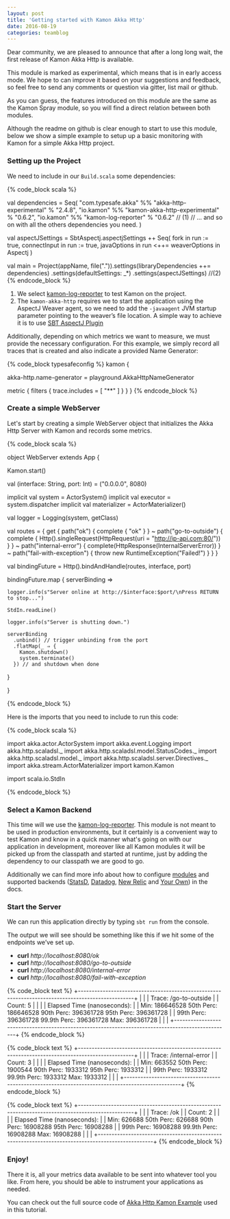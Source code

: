 ```yaml
---
layout: post
title: 'Getting started with Kamon Akka Http'
date: 2016-08-19
categories: teamblog
---
```


Dear community, we are pleased to announce that after a long long wait, the first release of Kamon Akka Http is available.

This module is marked as experimental, which means that is in early access mode. We hope to can improve it based on your
suggestions and feedback, so feel free to send any comments or question via gitter, list mail or github.

As you can guess, the features introduced on this module are the same as the Kamon Spray module, so you will find a direct
relation between both modules.

Although the readme on github is clear enough to start to use this module, below we show a simple example to setup up a
basic monitoring with Kamon for a simple Akka Http project.


### Setting up the Project ###

We need to include in our `Build.scala` some dependencies:

{% code_block scala %}

val dependencies = Seq(
    "com.typesafe.akka"       %% "akka-http-experimental"       % "2.4.8",
    "io.kamon"                %% "kamon-akka-http-experimental" % "0.6.2",
    "io.kamon"                %% "kamon-log-reporter"   	    % "0.6.2" // (1)
    // ... and so on with all the others dependencies you need.
  )

val aspectJSettings = SbtAspectj.aspectjSettings ++ Seq(
    fork in run := true,
    connectInput in run := true,
    javaOptions in run <++= weaverOptions in Aspectj
  )
  
val main = Project(appName, file(".")).settings(libraryDependencies ++= dependencies)
              .settings(defaultSettings: _*)
              .settings(aspectJSettings) //(2)
{% endcode_block %}

1. We select [kamon-log-reporter] to test Kamon on the project.
2. The `kamon-akka-http` requires we to start the application using the AspectJ Weaver agent, so we need to add the
`-javaagent` JVM startup parameter pointing to the weaver’s file location. A simple way to achieve it is to use
[SBT AspectJ Plugin]

Additionally, depending on which metrics we want to measure, we must provide the necessary configuration.
For this example, we simply record all traces that is created and also indicate a provided Name Generator:

{% code_block typesafeconfig %}
kamon {

  akka-http.name-generator = playground.AkkaHttpNameGenerator

  metric {
    filters {
      trace.includes = [ "**" ]
    }
  }
}
{% endcode_block %}

### Create a simple WebServer ###

Let's start by creating a simple WebServer object that initializes the Akka Http Server with Kamon and records some metrics.

{% code_block scala %}

object WebServer extends App {

  Kamon.start()

  val (interface: String, port: Int) = ("0.0.0.0", 8080)

  implicit val system = ActorSystem()
  implicit val executor = system.dispatcher
  implicit val materializer = ActorMaterializer()

  val logger = Logging(system, getClass)

  val routes = {
    get {
      path("ok") {
        complete {
          "ok"
        }
      } ~
        path("go-to-outside") {
          complete {
            Http().singleRequest(HttpRequest(uri = "http://ip-api.com:80/"))
          }
        } ~
        path("internal-error") {
          complete(HttpResponse(InternalServerError))
        } ~
        path("fail-with-exception") {
          throw new RuntimeException("Failed!")
        }
    }
  }

  val bindingFuture = Http().bindAndHandle(routes, interface, port)

  bindingFuture.map { serverBinding ⇒

    logger.info(s"Server online at http://$interface:$port/\nPress RETURN to stop...")

    StdIn.readLine()

    logger.info(s"Server is shutting down.")

    serverBinding
      .unbind() // trigger unbinding from the port
      .flatMap(_ ⇒ {
        Kamon.shutdown()
        system.terminate()
      }) // and shutdown when done
  }

}

{% endcode_block %}

Here is the imports that you need to include to run this code:

{% code_block scala %}

import akka.actor.ActorSystem
import akka.event.Logging
import akka.http.scaladsl._
import akka.http.scaladsl.model.StatusCodes._
import akka.http.scaladsl.model._
import akka.http.scaladsl.server.Directives._
import akka.stream.ActorMaterializer
import kamon.Kamon

import scala.io.StdIn

{% endcode_block %}


### Select a Kamon Backend ###

This time will we use the [kamon-log-reporter]. This module is not meant to be used in production environments, but it
certainly is a convenient way to test Kamon and know in a quick manner what's going on with our application in
development, moreover like all Kamon modules it will be picked up from the classpath and started at runtime, just by adding the
dependency to our classpath we are good to go.

Additionally we can find more info about how to configure [modules] and supported backends ([StatsD], [Datadog], [New
Relic] and [Your Own]) in the docs.

### Start the Server ###

We can run this application directly by typing `sbt run` from the console.

The output we will see should be something like this if we hit some of the endpoints we’ve set up.

* **curl** *http://localhost:8080/ok*
* **curl** *http://localhost:8080/go-to-outside*
* **curl** *http://localhost:8080/internal-error*
* **curl** *http://localhost:8080/fail-with-exception*


{% code_block text %}
+--------------------------------------------------------------------------------------------------+
|                                                                                                  |
|    Trace: /go-to-outside                                                                         |
|    Count: 5                                                                                      |
|                                                                                                  |
|  Elapsed Time (nanoseconds):                                                                     |
|    Min: 186646528    50th Perc: 186646528      90th Perc: 396361728      95th Perc: 396361728    |
|                      99th Perc: 396361728    99.9th Perc: 396361728            Max: 396361728    |
|                                                                                                  |
+--------------------------------------------------------------------------------------------------+
{% endcode_block %}

{% code_block text %}
+--------------------------------------------------------------------------------------------------+
|                                                                                                  |
|    Trace: /internal-error                                                                        |
|    Count: 3                                                                                      |
|                                                                                                  |
|  Elapsed Time (nanoseconds):                                                                     |
|    Min: 663552       50th Perc: 1900544        90th Perc: 1933312        95th Perc: 1933312      |
|                      99th Perc: 1933312      99.9th Perc: 1933312              Max: 1933312      |
|                                                                                                  |
+--------------------------------------------------------------------------------------------------+
{% endcode_block %}

{% code_block text %}
+--------------------------------------------------------------------------------------------------+
|                                                                                                  |
|    Trace: /ok                                                                                    |
|    Count: 2                                                                                      |
|                                                                                                  |
|  Elapsed Time (nanoseconds):                                                                     |
|    Min: 626688       50th Perc: 626688         90th Perc: 16908288       95th Perc: 16908288     |
|                      99th Perc: 16908288     99.9th Perc: 16908288             Max: 16908288     |
|                                                                                                  |
+--------------------------------------------------------------------------------------------------+
{% endcode_block %}

### Enjoy! ###

There it is, all your metrics data available to be sent into whatever tool you like. From here, you should be able to
instrument your applications as needed.

You can check out the full source code of [Akka Http Kamon Example] used in this tutorial.

[Akka Http Kamon Example]: https://github.com/kamon-io/kamon-akka-http/tree/v0.6.2/kamon-akka-http-playground/src/main
[modules]: /core/modules/using-modules/
[kamon-log-reporter]: /backends/log-reporter/

[StatsD]: /backends/statsd/
[Datadog]: /backends/datadog/
[New Relic]: /backends/newrelic/
[Your Own]: /core/metrics/subscription-protocol/
[SBT AspectJ Plugin]: https://github.com/sbt/sbt-aspectj
